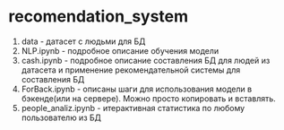 # recomendation_system
1. data - датасет с людьми для БД
2. NLP.ipynb - подробное описание обучения модели
3. cash.ipynb - подробное описание составления БД для людей из датасета и применение рекомендательной системы для составления БД
4. ForBack.ipynb - описаны шаги для использования модели в бэкенде(или на сервере). Можно просто копировать и вставлять.
5. people_analiz.ipynb - итерактивная статистика по любому пользователю из БД